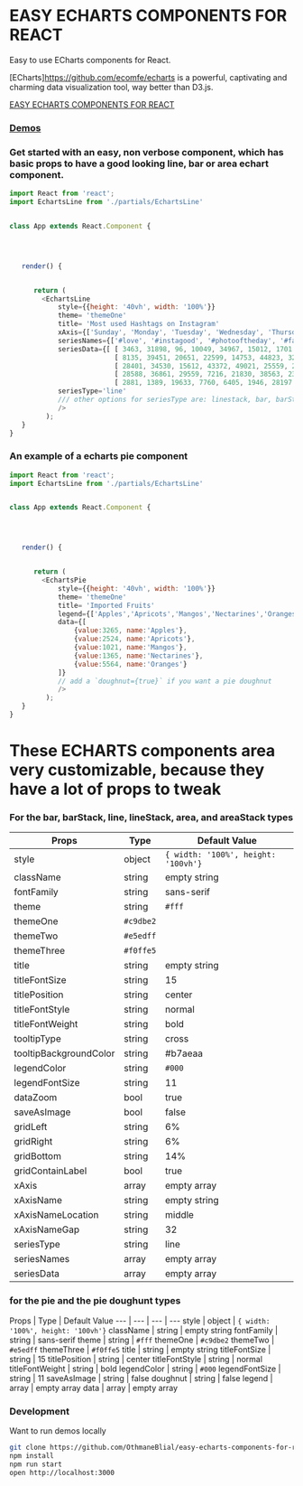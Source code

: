 # EASY ECHARTS COMPONENTS FOR REACT

Easy to use ECharts components for React.


[ECharts]https://github.com/ecomfe/echarts is a powerful, captivating and charming data visualization tool, way better than D3.js.


[EASY ECHARTS COMPONENTS FOR REACT](http://othmaneblial.github.io/easy-echarts-components-for-react/)



### [Demos](http://othmaneblial.github.io/easy-echarts-components-for-react/)




### Get started with an easy, non verbose component, which has basic props to have a good looking line, bar or area echart component.

```js
import React from 'react';
import EchartsLine from './partials/EchartsLine'


class App extends React.Component {




   render() {


      return (
        <EchartsLine
            style={{height: '40vh', width: '100%'}}
            theme= 'themeOne'
            title= 'Most used Hashtags on Instagram'
            xAxis={['Sunday', 'Monday', 'Tuesday', 'Wednesday', 'Thursday', 'Friday', 'Saturday']}
            seriesNames={['#love', '#instagood', '#photooftheday', '#fashion', '#beautiful'],}
            seriesData={[ [ 3463, 31898, 96, 10049, 34967, 15012, 1701 ],
                          [ 8135, 39451, 20651, 22599, 14753, 44823, 32469 ],
                          [ 28401, 34530, 15612, 43372, 49021, 25559, 20051 ],
                          [ 28588, 36861, 29559, 7216, 21830, 38563, 2336 ],
                          [ 2881, 1389, 19633, 7760, 6405, 1946, 28197 ] ]}
            seriesType='line'
            /// other options for seriesType are: linestack, bar, barStack, area, areaStack
            />
         );
   }
}

```


### An example of a echarts pie component

```js
import React from 'react';
import EchartsLine from './partials/EchartsLine'


class App extends React.Component {




   render() {


      return (
        <EchartsPie
            style={{height: '40vh', width: '100%'}}
            theme= 'themeOne'
            title= 'Imported Fruits'
            legend={['Apples','Apricots','Mangos','Nectarines','Oranges']}
            data={[
                {value:3265, name:'Apples'},
                {value:2524, name:'Apricots'},
                {value:1021, name:'Mangos'},
                {value:1365, name:'Nectarines'},
                {value:5564, name:'Oranges'}
            ]}
            // add a `doughnut={true}` if you want a pie doughnut
            />
         );
   }
}

```

# These ECHARTS components area very customizable, because they have a lot of props to tweak
### For the bar, barStack, line, lineStack, area, and areaStack types


Props | Type | Default Value
---------- | ---------- | ---------
style | object | `{ width: '100%', height: '100vh'}`
className | string | empty string
fontFamily | string | sans-serif
theme | string | `#fff`
themeOne | `#c9dbe2`
themeTwo | `#e5edff`
themeThree | `#f0ffe5`
title | string | empty string
titleFontSize | string | 15
titlePosition | string | center
titleFontStyle | string | normal
titleFontWeight | string | bold
tooltipType | string | cross
tooltipBackgroundColor | string | #b7aeaa
legendColor | string | `#000`
legendFontSize | string | 11
dataZoom | bool | true
saveAsImage | bool | false
gridLeft | string | 6%
gridRight | string | 6%
gridBottom | string | 14%
gridContainLabel | bool | true
xAxis | array | empty array
xAxisName | string | empty string
xAxisNameLocation | string | middle
xAxisNameGap | string | 32
seriesType | string | line
seriesNames | array | empty array
seriesData | array | empty array

### for the pie and the pie doughunt types


Props | Type | Default Value
--- | --- | --- | ---
style | object | `{ width: '100%', height: '100vh'}`
className | string | empty string
fontFamily | string | sans-serif
theme | string | `#fff`
themeOne | `#c9dbe2`
themeTwo | `#e5edff`
themeThree | `#f0ffe5`
title | string | empty string
titleFontSize | string | 15
titlePosition | string | center
titleFontStyle | string | normal
titleFontWeight | string | bold
legendColor | string | `#000`
legendFontSize | string | 11
saveAsImage | string | false
doughnut | string | false
legend | array | empty array
data | array | empty array




### Development
Want to run demos locally

```bash
git clone https://github.com/OthmaneBlial/easy-echarts-components-for-react/
npm install
npm run start
open http://localhost:3000
```
